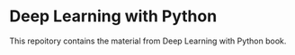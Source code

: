 # Deep Learning with Python
This repoitory contains the material from Deep Learning with Python book.
